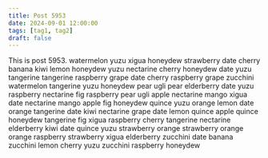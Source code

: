 ```yaml
---
title: Post 5953
date: 2024-09-01 12:00:00
tags: [tag1, tag2]
draft: false
---
```

This is post 5953.
watermelon
yuzu
xigua
honeydew
strawberry
date
cherry
banana
kiwi
lemon
honeydew
yuzu
nectarine
cherry
honeydew
date
yuzu
tangerine
tangerine
raspberry
grape
date
cherry
raspberry
grape
zucchini
watermelon
tangerine
yuzu
honeydew
pear
ugli
pear
elderberry
date
yuzu
raspberry
nectarine
fig
raspberry
pear
ugli
apple
nectarine
mango
xigua
date
nectarine
mango
apple
fig
honeydew
quince
yuzu
orange
lemon
date
orange
tangerine
date
kiwi
nectarine
grape
date
lemon
quince
apple
quince
honeydew
tangerine
fig
xigua
raspberry
cherry
tangerine
nectarine
elderberry
kiwi
date
quince
yuzu
strawberry
orange
strawberry
orange
orange
raspberry
strawberry
xigua
elderberry
zucchini
date
banana
zucchini
lemon
cherry
yuzu
zucchini
raspberry
honeydew
